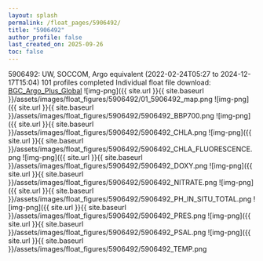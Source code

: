 ```yaml
---
layout: splash
permalink: /float_pages/5906492/
title: "5906492"
author_profile: false
last_created_on: 2025-09-26
toc: false
---
```

 
5906492: UW, SOCCOM, Argo equivalent (2022-02-24T05:27 to 2024-12-17T15:04)
101 profiles completed
Individual float file download: [BGC_Argo_Plus_Global](https://ftp.soest.hawaii.edu/bgc_argo_plus/Individual_Floats/outliers_removed/5906492_Sprof_processed.nc)
![img-png]({{ site.url }}{{ site.baseurl }}/assets/images/float_figures/5906492/01_5906492_map.png
![img-png]({{ site.url }}{{ site.baseurl }}/assets/images/float_figures/5906492/5906492_BBP700.png
![img-png]({{ site.url }}{{ site.baseurl }}/assets/images/float_figures/5906492/5906492_CHLA.png
![img-png]({{ site.url }}{{ site.baseurl }}/assets/images/float_figures/5906492/5906492_CHLA_FLUORESCENCE.png
![img-png]({{ site.url }}{{ site.baseurl }}/assets/images/float_figures/5906492/5906492_DOXY.png
![img-png]({{ site.url }}{{ site.baseurl }}/assets/images/float_figures/5906492/5906492_NITRATE.png
![img-png]({{ site.url }}{{ site.baseurl }}/assets/images/float_figures/5906492/5906492_PH_IN_SITU_TOTAL.png
![img-png]({{ site.url }}{{ site.baseurl }}/assets/images/float_figures/5906492/5906492_PRES.png
![img-png]({{ site.url }}{{ site.baseurl }}/assets/images/float_figures/5906492/5906492_PSAL.png
![img-png]({{ site.url }}{{ site.baseurl }}/assets/images/float_figures/5906492/5906492_TEMP.png

